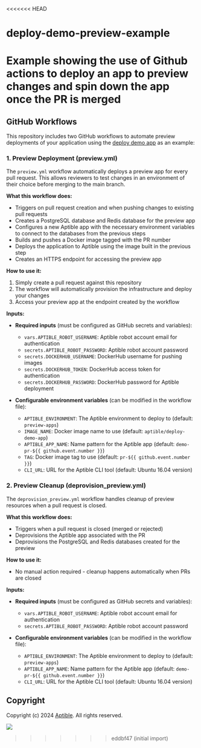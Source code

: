 <<<<<<< HEAD
# deploy-demo-preview-example
Example showing the use of Github actions to deploy an app to preview changes and spin down the app once the PR is merged
=======
## GitHub Workflows

This repository includes two GitHub workflows to automate preview deployments of your application using the [deploy demo app](https://github.com/aptible/deploy-demo-app) as an example:

### 1. Preview Deployment (preview.yml)

The `preview.yml` workflow automatically deploys a preview app for every pull request. This allows reviewers to test changes in an environment of their choice before merging to the main branch.

**What this workflow does:**
- Triggers on pull request creation and when pushing changes to existing pull requests
- Creates a PostgreSQL database and Redis database for the preview app
- Configures a new Aptible app with the necessary environment variables to connect to the databases from the previous steps
- Builds and pushes a Docker image tagged with the PR number
- Deploys the application to Aptible using the image built in the previous step
- Creates an HTTPS endpoint for accessing the preview app

**How to use it:**
1. Simply create a pull request against this repository
2. The workflow will automatically provision the infrastructure and deploy your changes
3. Access your preview app at the endpoint created by the workflow

**Inputs:**
- **Required inputs** (must be configured as GitHub secrets and variables):
  - `vars.APTIBLE_ROBOT_USERNAME`: Aptible robot account email for authentication
  - `secrets.APTIBLE_ROBOT_PASSWORD`: Aptible robot account password
  - `secrets.DOCKERHUB_USERNAME`: DockerHub username for pushing images
  - `secrets.DOCKERHUB_TOKEN`: DockerHub access token for authentication
  - `secrets.DOCKERHUB_PASSWORD`: DockerHub password for Aptible deployment

- **Configurable environment variables** (can be modified in the workflow file):
  - `APTIBLE_ENVIRONMENT`: The Aptible environment to deploy to (default: `preview-apps`)
  - `IMAGE_NAME`: Docker image name to use (default: `aptible/deploy-demo-app`)
  - `APTIBLE_APP_NAME`: Name pattern for the Aptible app (default: `demo-pr-${{ github.event.number }}`)
  - `TAG`: Docker image tag to use (default: `pr-${{ github.event.number }}`)
  - `CLI_URL`: URL for the Aptible CLI tool (default: Ubuntu 16.04 version)

### 2. Preview Cleanup (deprovision_preview.yml)

The `deprovision_preview.yml` workflow handles cleanup of preview resources when a pull request is closed.

**What this workflow does:**
- Triggers when a pull request is closed (merged or rejected)
- Deprovisions the Aptible app associated with the PR
- Deprovisions the PostgreSQL and Redis databases created for the preview

**How to use it:**
- No manual action required - cleanup happens automatically when PRs are closed

**Inputs:**
- **Required inputs** (must be configured as GitHub secrets and variables):
  - `vars.APTIBLE_ROBOT_USERNAME`: Aptible robot account email for authentication
  - `secrets.APTIBLE_ROBOT_PASSWORD`: Aptible robot account password

- **Configurable environment variables** (can be modified in the workflow file):
  - `APTIBLE_ENVIRONMENT`: The Aptible environment to deploy to (default: `preview-apps`)
  - `APTIBLE_APP_NAME`: Name pattern for the Aptible app (default: `demo-pr-${{ github.event.number }}`)
  - `CLI_URL`: URL for the Aptible CLI tool (default: Ubuntu 16.04 version)

## Copyright

Copyright (c) 2024 [Aptible](https://www.aptible.com). All rights reserved.

[<img src="https://avatars2.githubusercontent.com/u/1580788?v=4&s=60" />](https://github.com/UserNotFound)
>>>>>>> eddbf47 (initial import)
